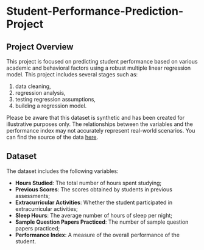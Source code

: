 # Student-Performance-Prediction-Project

## Project Overview
This project is focused on predicting student performance based on various academic and behavioral factors using a robust multiple linear regression model.
This project includes several stages such as: 
1. data cleaning, 
2. regression analysis,
3. testing regression assumptions, 
4. building a regression model.

Please be aware that this dataset is synthetic and has been created for illustrative purposes only. The relationships between the variables and the performance index may not accurately represent real-world scenarios. You can find the source of the data [here](https://www.kaggle.com/datasets/nikhil7280/student-performance-multiple-linear-regression).

## Dataset

The dataset includes the following variables:
<ul>
  <li><b>Hours Studied</b>: The total number of hours spent studying;</li>
  <li><b>Previous Scores</b>: The scores obtained by students in previous assessments;</li>
  <li><b>Extracurricular Activities</b>: Whether the student participated in extracurricular activities;</li>
  <li><b>Sleep Hours</b>: The average number of hours of sleep per night;</li>
  <li><b>Sample Question Papers Practiced</b>: The number of sample question papers practiced;</li>
  <li><b>Performance Index</b>: A measure of the overall performance of the student.</li>
</ul>
